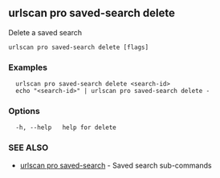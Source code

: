 ## urlscan pro saved-search delete

Delete a saved search

```
urlscan pro saved-search delete [flags]
```

### Examples

```
  urlscan pro saved-search delete <search-id>
  echo "<search-id>" | urlscan pro saved-search delete -
```

### Options

```
  -h, --help   help for delete
```

### SEE ALSO

* [urlscan pro saved-search](urlscan_pro_saved-search.md)	 - Saved search sub-commands

